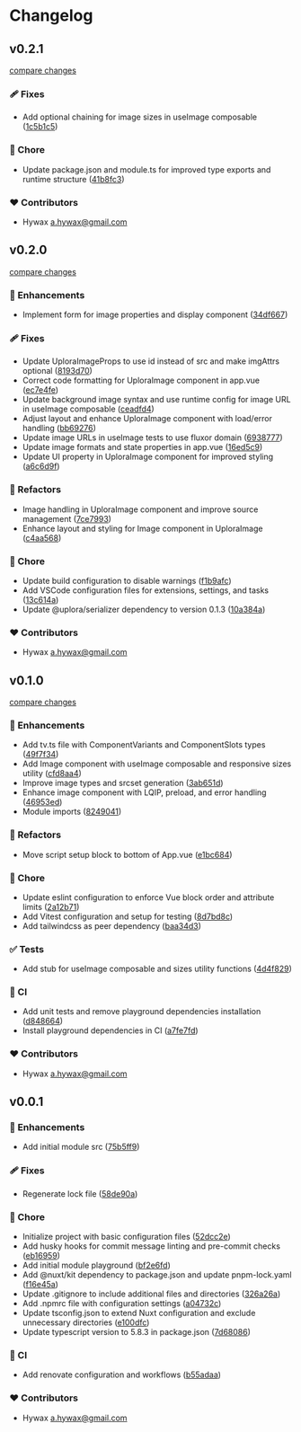 # Changelog


## v0.2.1

[compare changes](https://github.com/uplora/nuxt-module/compare/v0.2.0...v0.2.1)

### 🩹 Fixes

- Add optional chaining for image sizes in useImage composable ([1c5b1c5](https://github.com/uplora/nuxt-module/commit/1c5b1c5))

### 🏡 Chore

- Update package.json and module.ts for improved type exports and runtime structure ([41b8fc3](https://github.com/uplora/nuxt-module/commit/41b8fc3))

### ❤️ Contributors

- Hywax <a.hywax@gmail.com>

## v0.2.0

[compare changes](https://github.com/uplora/nuxt-module/compare/v0.1.0...v0.2.0)

### 🚀 Enhancements

- Implement form for image properties and display component ([34df667](https://github.com/uplora/nuxt-module/commit/34df667))

### 🩹 Fixes

- Update UploraImageProps to use id instead of src and make imgAttrs optional ([8193d70](https://github.com/uplora/nuxt-module/commit/8193d70))
- Correct code formatting for UploraImage component in app.vue ([ec7e4fe](https://github.com/uplora/nuxt-module/commit/ec7e4fe))
- Update background image syntax and use runtime config for image URL in useImage composable ([ceadfd4](https://github.com/uplora/nuxt-module/commit/ceadfd4))
- Adjust layout and enhance UploraImage component with load/error handling ([bb69276](https://github.com/uplora/nuxt-module/commit/bb69276))
- Update image URLs in useImage tests to use fluxor domain ([6938777](https://github.com/uplora/nuxt-module/commit/6938777))
- Update image formats and state properties in app.vue ([16ed5c9](https://github.com/uplora/nuxt-module/commit/16ed5c9))
- Update UI property in UploraImage component for improved styling ([a6c6d9f](https://github.com/uplora/nuxt-module/commit/a6c6d9f))

### 💅 Refactors

- Image handling in UploraImage component and improve source management ([7ce7993](https://github.com/uplora/nuxt-module/commit/7ce7993))
- Enhance layout and styling for Image component in UploraImage ([c4aa568](https://github.com/uplora/nuxt-module/commit/c4aa568))

### 🏡 Chore

- Update build configuration to disable warnings ([f1b9afc](https://github.com/uplora/nuxt-module/commit/f1b9afc))
- Add VSCode configuration files for extensions, settings, and tasks ([13c614a](https://github.com/uplora/nuxt-module/commit/13c614a))
- Update @uplora/serializer dependency to version 0.1.3 ([10a384a](https://github.com/uplora/nuxt-module/commit/10a384a))

### ❤️ Contributors

- Hywax <a.hywax@gmail.com>

## v0.1.0

[compare changes](https://github.com/uplora/nuxt-module/compare/v0.0.1...v0.1.0)

### 🚀 Enhancements

- Add tv.ts file with ComponentVariants and ComponentSlots types ([49f7f34](https://github.com/uplora/nuxt-module/commit/49f7f34))
- Add Image component with useImage composable and responsive sizes utility ([cfd8aa4](https://github.com/uplora/nuxt-module/commit/cfd8aa4))
- Improve image types and srcset generation ([3ab651d](https://github.com/uplora/nuxt-module/commit/3ab651d))
- Enhance image component with LQIP, preload, and error handling ([46953ed](https://github.com/uplora/nuxt-module/commit/46953ed))
- Module imports ([8249041](https://github.com/uplora/nuxt-module/commit/8249041))

### 💅 Refactors

- Move script setup block to bottom of App.vue ([e1bc684](https://github.com/uplora/nuxt-module/commit/e1bc684))

### 🏡 Chore

- Update eslint configuration to enforce Vue block order and attribute limits ([2a12b71](https://github.com/uplora/nuxt-module/commit/2a12b71))
- Add Vitest configuration and setup for testing ([8d7bd8c](https://github.com/uplora/nuxt-module/commit/8d7bd8c))
- Add tailwindcss as peer dependency ([baa34d3](https://github.com/uplora/nuxt-module/commit/baa34d3))

### ✅ Tests

- Add stub for useImage composable and sizes utility functions ([4d4f829](https://github.com/uplora/nuxt-module/commit/4d4f829))

### 🤖 CI

- Add unit tests and remove playground dependencies installation ([d848664](https://github.com/uplora/nuxt-module/commit/d848664))
- Install playground dependencies in CI ([a7fe7fd](https://github.com/uplora/nuxt-module/commit/a7fe7fd))

### ❤️ Contributors

- Hywax <a.hywax@gmail.com>

## v0.0.1


### 🚀 Enhancements

- Add initial module src ([75b5ff9](https://github.com/uplora/nuxt-module/commit/75b5ff9))

### 🩹 Fixes

- Regenerate lock file ([58de90a](https://github.com/uplora/nuxt-module/commit/58de90a))

### 🏡 Chore

- Initialize project with basic configuration files ([52dcc2e](https://github.com/uplora/nuxt-module/commit/52dcc2e))
- Add husky hooks for commit message linting and pre-commit checks ([eb16959](https://github.com/uplora/nuxt-module/commit/eb16959))
- Add initial module playground ([bf2e6fd](https://github.com/uplora/nuxt-module/commit/bf2e6fd))
- Add @nuxt/kit dependency to package.json and update pnpm-lock.yaml ([f16e45a](https://github.com/uplora/nuxt-module/commit/f16e45a))
- Update .gitignore to include additional files and directories ([326a26a](https://github.com/uplora/nuxt-module/commit/326a26a))
- Add .npmrc file with configuration settings ([a04732c](https://github.com/uplora/nuxt-module/commit/a04732c))
- Update tsconfig.json to extend Nuxt configuration and exclude unnecessary directories ([e100dfc](https://github.com/uplora/nuxt-module/commit/e100dfc))
- Update typescript version to 5.8.3 in package.json ([7d68086](https://github.com/uplora/nuxt-module/commit/7d68086))

### 🤖 CI

- Add renovate configuration and workflows ([b55adaa](https://github.com/uplora/nuxt-module/commit/b55adaa))

### ❤️ Contributors

- Hywax <a.hywax@gmail.com>

